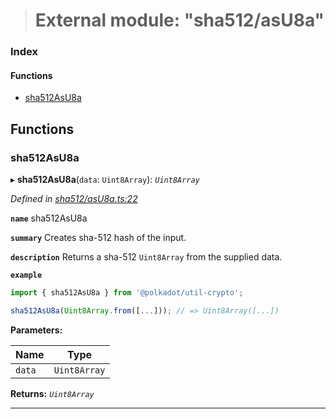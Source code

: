 > # External module: "sha512/asU8a"

### Index

#### Functions

* [sha512AsU8a](_sha512_asu8a_.md#sha512asu8a)

## Functions

###  sha512AsU8a

▸ **sha512AsU8a**(`data`: `Uint8Array`): *`Uint8Array`*

*Defined in [sha512/asU8a.ts:22](https://github.com/polkadot-js/common/blob/0021731/packages/util-crypto/src/sha512/asU8a.ts#L22)*

**`name`** sha512AsU8a

**`summary`** Creates sha-512 hash of the input.

**`description`** 
Returns a sha-512 `Uint8Array` from the supplied data.

**`example`** 
<BR>

```javascript
import { sha512AsU8a } from '@polkadot/util-crypto';

sha512AsU8a(Uint8Array.from([...])); // => Uint8Array([...])
```

**Parameters:**

Name | Type |
------ | ------ |
`data` | `Uint8Array` |

**Returns:** *`Uint8Array`*

___